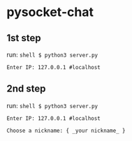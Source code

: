 # pysocket-chat

## __1st__ step

run: ```shell $ python3 server.py ```

``` Enter IP: 127.0.0.1 #localhost ```

## __2nd__ step

run: ```shell $ python3 server.py ```

``` Enter IP: 127.0.0.1 #localhost ```

``` Choose a nickname: { _your nickname_ } ```
